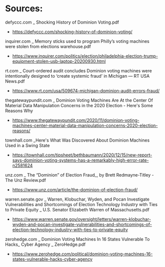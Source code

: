 Sources:
========

defyccc.com _ Shocking History of Dominion Voting.pdf
- https://defyccc.com/shocking-history-of-dominion-voting/

inquirer.com _ Memory sticks used to program Philly’s voting machines were stolen from elections warehouse.pdf
- https://www.inquirer.com/politics/election/philadelphia-election-trump-equipment-stolen-usb-laptop-20200930.html

rt.com _ Court-ordered audit concludes Dominion voting machines were intentionally designed to ‘create systemic fraud’ in Michigan — RT USA News.pdf
- https://www.rt.com/usa/509674-michigan-dominion-audit-errors-fraud/

thegatewaypundit.com _ Dominion Voting Machines Are At the Center Of Material Data Manipulation Concerns in the 2020 Election - Here's Some Reasons Why
- https://www.thegatewaypundit.com/2020/11/dominion-voting-machines-center-material-data-manipulation-concerns-2020-election-reasons/

townhall.com _Here's What Was Discovered About Dominion Machines Used in a Swing State
- https://townhall.com/tipsheet/bethbaumann/2020/12/15/new-report-says-dominion-voting-systems-has-a-remarkably-high-error-rate-n2581624

unz.com _ The “Dominion” of Election Fraud_, by Brett Redmayne-Titley - The Unz Review.pdf
- https://www.unz.com/article/the-dominion-of-election-fraud/

warren.senate.gov _ Warren, Klobuchar, Wyden, and Pocan Investigate Vulnerabilities and Shortcomings of Election Technology Industry with Ties to Private Equity _ U.S. Senator Elizabeth Warren of Massachusetts.pdf
- https://www.warren.senate.gov/oversight/letters/warren-klobuchar-wyden-and-pocan-investigate-vulnerabilities-and-shortcomings-of-election-technology-industry-with-ties-to-private-equity

zerohedge.com _ Dominion Voting Machines In 16 States Vulnerable To Hacks_ Cyber Agency _ ZeroHedge.pdf
- https://www.zerohedge.com/political/dominion-voting-machines-16-states-vulnerable-hacks-cyber-agency

